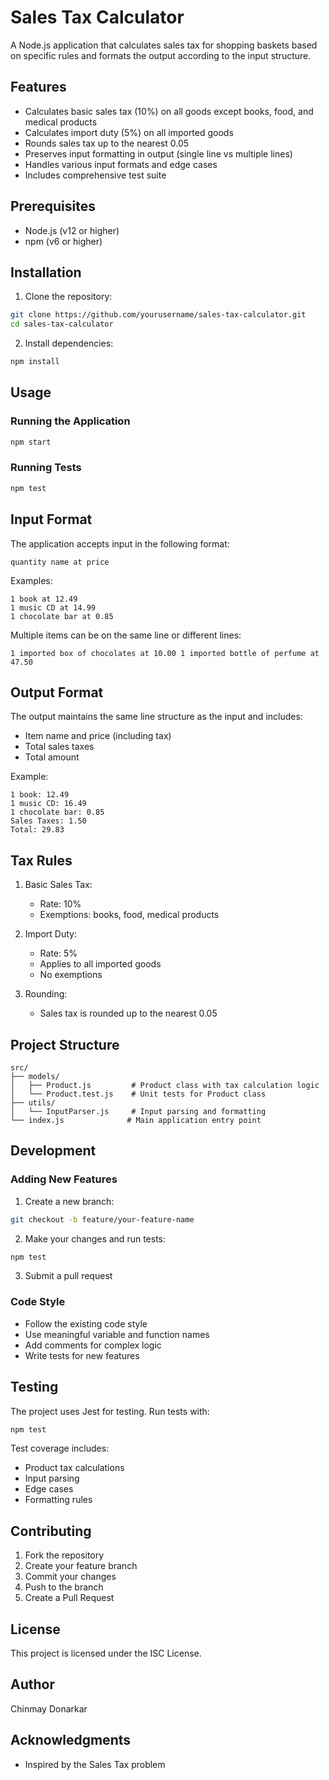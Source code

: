 # Sales Tax Calculator

A Node.js application that calculates sales tax for shopping baskets based on specific rules and formats the output according to the input structure.

## Features

- Calculates basic sales tax (10%) on all goods except books, food, and medical products
- Calculates import duty (5%) on all imported goods
- Rounds sales tax up to the nearest 0.05
- Preserves input formatting in output (single line vs multiple lines)
- Handles various input formats and edge cases
- Includes comprehensive test suite

## Prerequisites

- Node.js (v12 or higher)
- npm (v6 or higher)

## Installation

1. Clone the repository:
```bash
git clone https://github.com/yourusername/sales-tax-calculator.git
cd sales-tax-calculator
```

2. Install dependencies:
```bash
npm install
```

## Usage

### Running the Application

```bash
npm start
```

### Running Tests

```bash
npm test
```

## Input Format

The application accepts input in the following format:
```
quantity name at price
```

Examples:
```
1 book at 12.49
1 music CD at 14.99
1 chocolate bar at 0.85
```

Multiple items can be on the same line or different lines:
```
1 imported box of chocolates at 10.00 1 imported bottle of perfume at 47.50
```

## Output Format

The output maintains the same line structure as the input and includes:
- Item name and price (including tax)
- Total sales taxes
- Total amount

Example:
```
1 book: 12.49
1 music CD: 16.49
1 chocolate bar: 0.85
Sales Taxes: 1.50
Total: 29.83
```

## Tax Rules

1. Basic Sales Tax:
   - Rate: 10%
   - Exemptions: books, food, medical products

2. Import Duty:
   - Rate: 5%
   - Applies to all imported goods
   - No exemptions

3. Rounding:
   - Sales tax is rounded up to the nearest 0.05

## Project Structure

```
src/
├── models/
│   ├── Product.js         # Product class with tax calculation logic
│   └── Product.test.js    # Unit tests for Product class
├── utils/
│   └── InputParser.js     # Input parsing and formatting
└── index.js              # Main application entry point
```

## Development

### Adding New Features

1. Create a new branch:
```bash
git checkout -b feature/your-feature-name
```

2. Make your changes and run tests:
```bash
npm test
```

3. Submit a pull request

### Code Style

- Follow the existing code style
- Use meaningful variable and function names
- Add comments for complex logic
- Write tests for new features

## Testing

The project uses Jest for testing. Run tests with:
```bash
npm test
```

Test coverage includes:
- Product tax calculations
- Input parsing
- Edge cases
- Formatting rules

## Contributing

1. Fork the repository
2. Create your feature branch
3. Commit your changes
4. Push to the branch
5. Create a Pull Request

## License

This project is licensed under the ISC License.

## Author

Chinmay Donarkar
## Acknowledgments

- Inspired by the Sales Tax problem 
